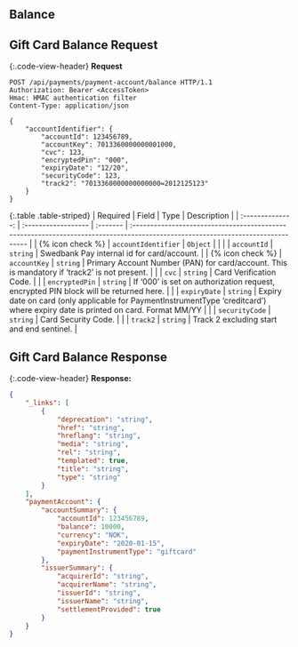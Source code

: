 ## Balance

## Gift Card Balance Request

{:.code-view-header}
**Request**

```http
POST /api/payments/payment-account/balance HTTP/1.1
Authorization: Bearer <AccessToken>
Hmac: HMAC authentication filter
Content-Type: application/json

{
    "accountIdentifier": {
        "accountId": 123456789,
        "accountKey": 7013360000000001000,
        "cvc": 123,
        "encryptedPin": "000",
        "expiryDate": "12/20",
        "securityCode": 123,
        "track2": "7013360000000000000=2012125123"
    }
}
```

{:.table .table-striped}
|     Required     | Field               | Type     | Description                                                                                                                     |
| :--------------: | :------------------ | :------- | :------------------------------------------------------------------------------------------------------------------------------ |
| {% icon check %} | `accountIdentifier` | `Object` |                                                                                                                                 |
|                  | `accountId`         | `string` | Swedbank Pay internal id for card/account.                                                                                      |
| {% icon check %} | `accountKey`        | `string` | Primary Account Number (PAN) for card/account. This is mandatory if ‘track2’ is not present.                                    |
|                  | `cvc`               | `string` | Card Verification Code.                                                                                                         |
|                  | `encryptedPin`      | `string` | If ‘000’ is set on authorization request, encrypted PIN block will be returned here.                                            |
|                  | `expiryDate`        | `string` | Expiry date on card (only applicable for PaymentInstrumentType ‘creditcard’) where expiry date is printed on card. Format MM/YY |
|                  | `securityCode`      | `string` | Card Security Code.                                                                                                             |
|                  | `track2`            | `string` | Track 2 excluding start and end sentinel.                                                                                       |

## Gift Card Balance Response

{:.code-view-header}
**Response:**

```json
{
    "_links": [
        {
            "deprecation": "string",
            "href": "string",
            "hreflang": "string",
            "media": "string",
            "rel": "string",
            "templated": true,
            "title": "string",
            "type": "string"
        }
    ],
    "paymentAccount": {
        "accountSummary": {
            "accountId": 123456789,
            "balance": 10000,
            "currency": "NOK",
            "expiryDate": "2020-01-15",
            "paymentInstrumentType": "giftcard"
        },
        "issuerSummary": {
            "acquirerId": "string",
            "acquirerName": "string",
            "issuerId": "string",
            "issuerName": "string",
            "settlementProvided": true
        }
    }
}
```
